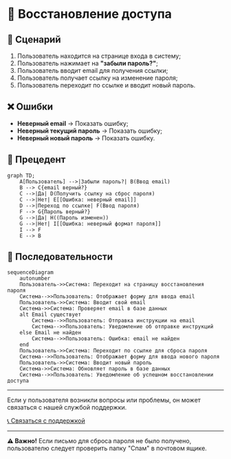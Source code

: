 # 🔐 Восстановление доступа

## 📜 Сценарий
1. Пользователь находится на странице входа в систему;
2. Пользователь нажимает на **"забыли пароль?"**;
3. Пользователь вводит email для получения ссылки;
4. Пользователь получает ссылку на изменение пароля;
5. Пользователь переходит по ссылке и вводит новый пароль.

## ❌ Ошибки
- **Неверный email** → Показать ошибку;
- **Неверный текущий пароль** → Показать ошибку;
- **Неверный новый пароль** → Показать ошибку.

## 🔷 Прецедент
```mermaid
graph TD;
    A[Пользователь] -->|Забыли пароль?| B(Ввод email)
    B --> C{email верный?}
    C -->|Да| D(Получить ссылку на сброс пароля)
    C -->|Нет| E[[Ошибка: неверный email]]
    D -->|Переход по ссылке| F(Ввод пароля)
    F --> G{Пароль верный?}
    G -->|Да| H((Пароль изменен))
    G -->|Нет| I[[Ошибка: неверный формат пароля]]
    I --> F
    E --> B
```

## 🔷 Последовательности

```mermaid
sequenceDiagram
    autonumber
    Пользователь->>Система: Переходит на страницу восстановления пароля
    Система-->>Пользователь: Отображает форму для ввода email
    Пользователь->>Система: Вводит свой email
    Система->>Система: Проверяет email в базе данных
    alt Email существует
        Система-->>Пользователь: Отправка инструкции на email
        Система-->>Пользователь: Уведомление об отправке инструкций
    else Email не найден
        Система-->>Пользователь: Ошибка: email не найден
    end
    Пользователь->>Система: Переходит по ссылке для сброса пароля
    Система-->>Пользователь: Отображает форму для ввода нового пароля
    Пользователь->>Система: Вводит новый пароль
    Система->>Система: Обновляет пароль в базе данных
    Система-->>Пользователь: Уведомление об успешном восстановлении доступа
```

---

Если у пользователя возникли вопросы или проблемы, он может связаться с нашей службой поддержки.

[📞 Связаться с поддержкой](mailto:support@legalex.by)

---

**⚠️ Важно!** Если письмо для сброса пароля не было получено, пользователю следует проверить папку "Спам" в почтовом ящике.
